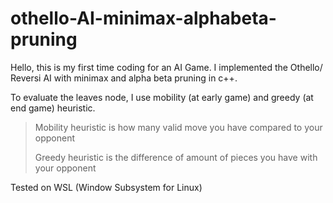 # othello-AI-minimax-alphabeta-pruning

Hello, this is my first time coding for an AI Game. I implemented the Othello/ Reversi AI with minimax and alpha beta pruning in c++.

To evaluate the leaves node, I use mobility (at early game) and greedy (at end game) heuristic.

> Mobility heuristic is how many valid move you have compared to your opponent
> 
> Greedy heuristic is the difference of amount of pieces you have with your opponent

Tested on WSL (Window Subsystem for Linux) 

